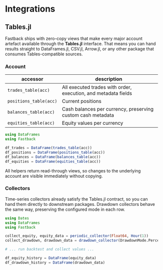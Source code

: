 # Integrations

## Tables.jl

Fastback ships with zero-copy views that make every major account artefact available through the **Tables.jl** interface.
That means you can hand results straight to DataFrames.jl, CSV.jl, Arrow.jl, or any other package that consumes Tables-compatible sources.

### Account

| accessor | description |
| --- | --- |
| `trades_table(acc)` | All executed trades with order, execution, and metadata fields |
| `positions_table(acc)` | Current positions |
| `balances_table(acc)` | Cash balances per currency, preserving custom cash metadata |
| `equities_table(acc)` | Equity values per currency |

```julia
using DataFrames
using Fastback

df_trades = DataFrame(trades_table(acc))
df_positions = DataFrame(positions_table(acc))
df_balances = DataFrame(balances_table(acc))
df_equities = DataFrame(equities_table(acc))
```

All helpers return read-through views, so changes to the underlying account are visible immediately without copying.

### Collectors

Time-series collectors already satisfy the Tables.jl contract, so you can hand
them directly to downstream packages.
Drawdown collectors behave the same way, preserving the configured mode in each row.

```julia
using Dates
using DataFrames
using Fastback

collect_equity, equity_data = periodic_collector(Float64, Hour(1))
collect_drawdown, drawdown_data = drawdown_collector(DrawdownMode.Percentage, Hour(1))

# ... run backtest and collect values ...

df_equity_history = DataFrame(equity_data)
df_drawdown_history = DataFrame(drawdown_data)
```
